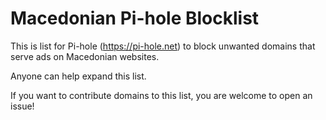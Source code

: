 # Macedonian Pi-hole Blocklist

This is list for Pi-hole (https://pi-hole.net) to block unwanted domains that serve ads on Macedonian websites.

Anyone can help expand this list.  

If you want to contribute domains to this list, you are welcome to open an issue! 
